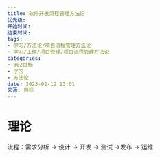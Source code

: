 ```yaml
---
title: 软件开发流程管理方法论
优先级: 
开始时间: 
结束时间: 
tags: 
- 学习/方法论/项目流程管理方法论
- 学习/工作/项目管理/项目流程管理方法论
categories:
- 002目标
- 学习
- 方法论
date: 2023-02-12 13:01
来源: 目标
---
```

# 理论

流程：需求分析 -> 设计 -> 开发 -> 测试 ->发布 -> 运维